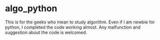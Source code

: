 # algo_python
This is for the geeks who mean to study algorithm.
Even if I am newbie for python, I completed the code working almost.
Any malfunction and suggestion about the code is welcomed.
